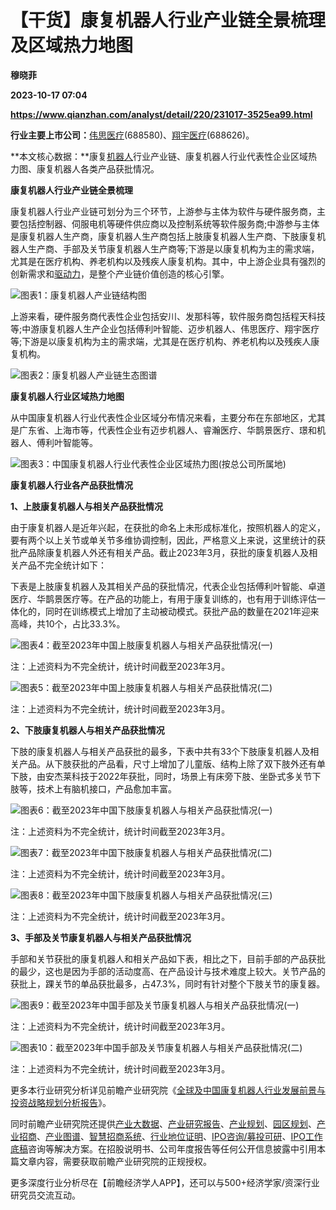 # 【干货】康复机器人行业产业链全景梳理及区域热力地图
**穆晓菲**

**2023-10-17 07:04**

**https://www.qianzhan.com/analyst/detail/220/231017-3525ea99.html**

**行业主要上市公司：**[伟思医疗](https://stock.qianzhan.com/hs/zhengquan_688580.SH.html)(688580)、[翔宇医疗](https://stock.qianzhan.com/hs/zhengquan_688626.SH.html)(688626)。

**本文核心数据：**康复[机器人](https://stock.qianzhan.com/hs/zhengquan_300024.SZ.html)行业产业链、康复机器人行业代表性企业区域热力图、康复机器人各类产品获批情况。

**康复机器人行业产业链全景梳理**

康复机器人行业产业链可划分为三个环节，上游参与主体为软件与硬件服务商，主要包括控制器、伺服电机等硬件供应商以及控制系统等软件服务商;中游参与主体是康复机器人生产商，康复机器人生产商包括上肢康复机器人生产商、下肢康复机器人生产商、手部及关节康复机器人生产商等;下游是以康复机构为主的需求端，尤其是在医疗机构、养老机构以及残疾人康复机构。其中，中上游企业具有强烈的创新需求和[驱动力](https://stock.qianzhan.com/neeq/zhengquan_838275.OC.html)，是整个产业链价值创造的核心引擎。

![图表1：康复机器人产业链结构图](https://img3.qianzhan.com/news/202310/17/20231017-2252e741a2ba8b50.png)

上游来看，硬件服务商代表性企业包括安川、发那科等，软件服务商包括程天科技等;中游康复机器人生产企业包括傅利叶智能、迈步机器人、伟思医疗、翔宇医疗等;下游是以康复机构为主的需求端，尤其是在医疗机构、养老机构以及残疾人康复机构。

![图表2：康复机器人产业链生态图谱](https://img3.qianzhan.com/news/202310/17/20231017-40f2768e5f04ebb6.png)

**康复机器人行业区域热力地图**

从中国康复机器人行业代表性企业区域分布情况来看，主要分布在东部地区，尤其是广东省、上海市等，代表性企业有迈步机器人、睿瀚医疗、华鹊景医疗、璟和机器人、傅利叶智能等。

![图表3：中国康复机器人行业代表性企业区域热力图(按总公司所属地)](https://img3.qianzhan.com/news/202310/17/20231017-2663bb8ab5dfe90d.png)

**康复机器人行业各产品获批情况**

**1、上肢康复机器人与相关产品获批情况**

由于康复机器人是近年兴起，在获批的命名上未形成标准化，按照机器人的定义，要有两个以上关节或单关节多维协调控制，因此，严格意义上来说，这里统计的获批产品除康复机器人外还有相关产品。截止2023年3月，获批的康复机器人及相关产品不完全统计如下：

下表是上肢康复机器人及其相关产品的获批情况，代表企业包括傅利叶智能、卓道医疗、华鹊景医疗等。在产品的功能上，有用于康复训练的，也有用于训练评估一体化的，同时在训练模式上增加了主动被动模式。获批产品的数量在2021年迎来高峰，共10个，占比33.3%。

![图表4：截至2023年中国上肢康复机器人与相关产品获批情况(一)](https://img3.qianzhan.com/news/202310/17/20231017-639a285b028438a2.png)

注：上述资料为不完全统计，统计时间截至2023年3月。

![图表5：截至2023年中国上肢康复机器人与相关产品获批情况(二)](https://img3.qianzhan.com/news/202310/17/20231017-bb7c55a6ee547939.png)

注：上述资料为不完全统计，统计时间截至2023年3月。

**2、下肢康复机器人与相关产品获批情况**

下肢的康复机器人与相关产品获批的最多，下表中共有33个下肢康复机器人及相关产品。从下肢获批的产品看，尺寸上增加了儿童版、结构上除了双下肢外还有单下肢，由安杰莱科技于2022年获批，同时，场景上有床旁下肢、坐卧式多关节下肢等，技术上有脑机接口，产品愈加丰富。

![图表6：截至2023年中国下肢康复机器人与相关产品获批情况(一)](https://img3.qianzhan.com/news/202310/17/20231017-087e451e28c17200.png)

注：上述资料为不完全统计，统计时间截至2023年3月。

![图表7：截至2023年中国下肢康复机器人与相关产品获批情况(二)](https://img3.qianzhan.com/news/202310/17/20231017-f29622d22252dcc9.png)

注：上述资料为不完全统计，统计时间截至2023年3月。

![图表8：截至2023年中国下肢康复机器人与相关产品获批情况(三)](https://img3.qianzhan.com/news/202310/17/20231017-f371df483d34db67.png)

注：上述资料为不完全统计，统计时间截至2023年3月。

**3、手部及关节康复机器人与相关产品获批情况**

手部和关节获批的康复机器人和相关产品如下表，相比之下，目前手部的产品获批的最少，这也是因为手部的活动度高、在产品设计与技术难度上较大。关节产品的获批上，踝关节的单品获批最多，占47.3%，同时有针对整个下肢关节的康复器。

![图表9：截至2023年中国手部及关节康复机器人与相关产品获批情况(一)](https://img3.qianzhan.com/news/202310/17/20231017-7718f2b0a93c64ef.png)

注：上述资料为不完全统计，统计时间截至2023年3月。

![图表10：截至2023年中国手部及关节康复机器人与相关产品获批情况(二)](https://img3.qianzhan.com/news/202310/17/20231017-acdfa32a36009a87.png)

注：上述资料为不完全统计，统计时间截至2023年3月。

更多本行业研究分析详见前瞻产业研究院《[全球及中国康复机器人行业发展前景与投资战略规划分析报告](https://bg.qianzhan.com/report/detail/2110131732198517.html)》。

同时前瞻产业研究院还提供[产业大数据](https://d.qianzhan.com/)、[产业研究报告](https://bg.qianzhan.com/report/hotlist/)、[产业规划](https://f.qianzhan.com/chanyeguihua2/)、[园区规划](https://f.qianzhan.com/yuanqu/)、[产业招商](https://f.qianzhan.com/chanyezhaoshang/)、[产业图谱](https://bg.qianzhan.com/report/lianglian/)、[智慧招商系统](https://z.qianzhan.com/)、[行业地位证明](https://bg.qianzhan.com/report/qyppcs)、[IPO咨询/募投可研](https://ipo.qianzhan.com/mutou/)、[IPO工作底稿](https://ipo.qianzhan.com/digao/)咨询等解决方案。在招股说明书、公司年度报告等任何公开信息披露中引用本篇文章内容，需要获取前瞻产业研究院的正规授权。

更多深度行业分析尽在【前瞻经济学人APP】，还可以与500+经济学家/资深行业研究员交流互动。